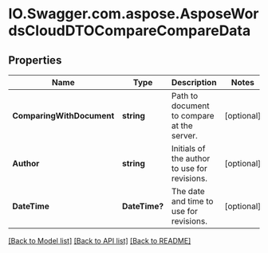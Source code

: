 # IO.Swagger.com.aspose.AsposeWordsCloudDTOCompareCompareData
## Properties

Name | Type | Description | Notes
------------ | ------------- | ------------- | -------------
**ComparingWithDocument** | **string** | Path to document to compare at the server. | [optional] 
**Author** | **string** | Initials of the author to use for revisions. | [optional] 
**DateTime** | **DateTime?** | The date and time to use for revisions. | [optional] 

[[Back to Model list]](../README.md#documentation-for-models) [[Back to API list]](../README.md#documentation-for-api-endpoints) [[Back to README]](../README.md)

